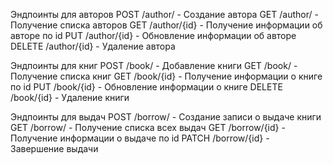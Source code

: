 Эндпоинты для авторов
POST /author/ - Создание автора
GET /author/ - Получение списка авторов
GET /author/{id} - Получение информации об авторе по id
PUT /author/{id} - Обновление информации об авторе
DELETE /author/{id} - Удаление автора

Эндпоинты для книг
POST /book/ - Добавление книги
GET /book/ - Получение списка книг
GET /book/{id} - Получение информации о книге по id
PUT /book/{id} - Обновление информации о книге
DELETE /book/{id} - Удаление книги

Эндпоинты для выдач
POST /borrow/ - Создание записи о выдаче книги
GET /borrow/ - Получение списка всех выдач
GET /borrow/{id} - Получение информации о выдаче по id
PATCH /borrow/{id} - Завершение выдачи
